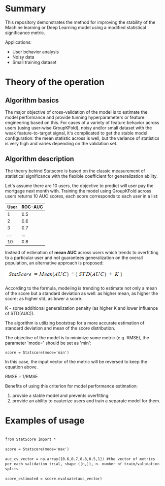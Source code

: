 # Summary

This repository demonstrates the method for improving the stability of the Machine learning or Deep Learning model using a modified statistical significance metric.

Applications:

* User behavior analysis
* Noisy data
* Small training dataset

# Theory of the operation

## Algorithm basics

The major objective of cross-validation of the model is to estimate the model performance and provide tunning hyperparameters or feature engineering based on this.
For cases of a variety of feature behavior across users (using user-wise GroupKFold), noisy and/or small dataset with the weak feature-to-target signal, it's complicated to get the stable model configuration: the mean statistic across is well, but the variance of statistics is very high and varies depending on the validation set.

## Algorithm description

The theory behind Statscore is based on the classic measurement of statistical significance with the flexible coefficient for generalization ability.

Let's assume there are 10 users, the objective to predict will user pay the mortgage next month with. 
Training the model using GroupKFold across users returns 10 AUC scores, each score corresponds to each user in a list:

| User             | ROC-AUC             |
| --------------------- | ------------------- |
| 1     | 0.5    |
| 2    | 0.6  |
| 3  | 0.7  |
| ...           | ...               | 
| 10          | 0.8               | 

Instead of estimation of **mean AUC** across users which trends to overfitting to a particular user and not guarantees generalization on the overall population, an alternative approach is proposed:

![Statscore](/pictures/Statscore.PNG)

According to the formula, modeling is trending to estimate not only a mean of the score but a standard deviation as well: as higher mean, as higher the score; as higher std, as lower a score.

K - some additional generalization penalty (as higher K and lower influence of STD(AUC)).

The algorithm is utilizing bootstrap for a more accurate estimation of standard deviation and mean of the score distribution.

The objective of the model is to minimize some metric (e.g. RMSE), the parameter 'mode=' should be set as 'min':


```
score = Statscore(mode='min')

```
In this case, the input vector of the metric will be reversed to keep the equation above.

RMSE = 1/RMSE

Benefits of using this criterion for model performance estimation:
1. provide a stable model and prevents overfitting
2. provide an ability to cauterize users and train a separate model for them.

# Examples of usage

```

from StatScore import *

score = Statscore(mode='max')

auc_cv_vector = np.array([0.6,0.7,0.8,0.5,1]) #the vector of metrics per each validation trial, shape ([n,]), n- number of train/validation splits

score_estimated = score.evaluate(auc_vector)

```

